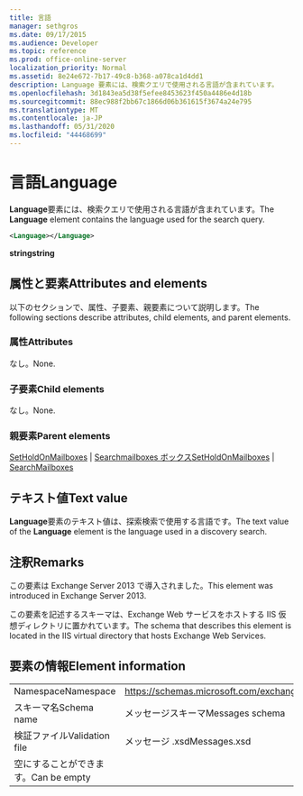 ```yaml
---
title: 言語
manager: sethgros
ms.date: 09/17/2015
ms.audience: Developer
ms.topic: reference
ms.prod: office-online-server
localization_priority: Normal
ms.assetid: 8e24e672-7b17-49c8-b368-a078ca1d4dd1
description: Language 要素には、検索クエリで使用される言語が含まれています。
ms.openlocfilehash: 3d1843ea5d38f5efee8453623f450a4486e4d18b
ms.sourcegitcommit: 88ec988f2bb67c1866d06b361615f3674a24e795
ms.translationtype: MT
ms.contentlocale: ja-JP
ms.lasthandoff: 05/31/2020
ms.locfileid: "44468699"
---
```

# <a name="language"></a><span data-ttu-id="0d0d2-103">言語</span><span class="sxs-lookup"><span data-stu-id="0d0d2-103">Language</span></span>

<span data-ttu-id="0d0d2-104">**Language**要素には、検索クエリで使用される言語が含まれています。</span><span class="sxs-lookup"><span data-stu-id="0d0d2-104">The **Language** element contains the language used for the search query.</span></span> 
  
```XML
<Language></Language>
```

 <span data-ttu-id="0d0d2-105">**string**</span><span class="sxs-lookup"><span data-stu-id="0d0d2-105">**string**</span></span>
## <a name="attributes-and-elements"></a><span data-ttu-id="0d0d2-106">属性と要素</span><span class="sxs-lookup"><span data-stu-id="0d0d2-106">Attributes and elements</span></span>

<span data-ttu-id="0d0d2-107">以下のセクションで、属性、子要素、親要素について説明します。</span><span class="sxs-lookup"><span data-stu-id="0d0d2-107">The following sections describe attributes, child elements, and parent elements.</span></span>
  
### <a name="attributes"></a><span data-ttu-id="0d0d2-108">属性</span><span class="sxs-lookup"><span data-stu-id="0d0d2-108">Attributes</span></span>

<span data-ttu-id="0d0d2-109">なし。</span><span class="sxs-lookup"><span data-stu-id="0d0d2-109">None.</span></span>
  
### <a name="child-elements"></a><span data-ttu-id="0d0d2-110">子要素</span><span class="sxs-lookup"><span data-stu-id="0d0d2-110">Child elements</span></span>

<span data-ttu-id="0d0d2-111">なし。</span><span class="sxs-lookup"><span data-stu-id="0d0d2-111">None.</span></span>
  
### <a name="parent-elements"></a><span data-ttu-id="0d0d2-112">親要素</span><span class="sxs-lookup"><span data-stu-id="0d0d2-112">Parent elements</span></span>

<span data-ttu-id="0d0d2-113">[SetHoldOnMailboxes](setholdonmailboxes.md)  | [Searchmailboxes ボックス](searchmailboxes.md)</span><span class="sxs-lookup"><span data-stu-id="0d0d2-113">[SetHoldOnMailboxes](setholdonmailboxes.md) | [SearchMailboxes](searchmailboxes.md)</span></span>
  
## <a name="text-value"></a><span data-ttu-id="0d0d2-114">テキスト値</span><span class="sxs-lookup"><span data-stu-id="0d0d2-114">Text value</span></span>

<span data-ttu-id="0d0d2-115">**Language**要素のテキスト値は、探索検索で使用する言語です。</span><span class="sxs-lookup"><span data-stu-id="0d0d2-115">The text value of the **Language** element is the language used in a discovery search.</span></span> 
  
## <a name="remarks"></a><span data-ttu-id="0d0d2-116">注釈</span><span class="sxs-lookup"><span data-stu-id="0d0d2-116">Remarks</span></span>

<span data-ttu-id="0d0d2-117">この要素は Exchange Server 2013 で導入されました。</span><span class="sxs-lookup"><span data-stu-id="0d0d2-117">This element was introduced in Exchange Server 2013.</span></span>
  
<span data-ttu-id="0d0d2-118">この要素を記述するスキーマは、Exchange Web サービスをホストする IIS 仮想ディレクトリに置かれています。</span><span class="sxs-lookup"><span data-stu-id="0d0d2-118">The schema that describes this element is located in the IIS virtual directory that hosts Exchange Web Services.</span></span>
  
## <a name="element-information"></a><span data-ttu-id="0d0d2-119">要素の情報</span><span class="sxs-lookup"><span data-stu-id="0d0d2-119">Element information</span></span>

|||
|:-----|:-----|
|<span data-ttu-id="0d0d2-120">Namespace</span><span class="sxs-lookup"><span data-stu-id="0d0d2-120">Namespace</span></span>  <br/> |https://schemas.microsoft.com/exchange/services/2006/messages  <br/> |
|<span data-ttu-id="0d0d2-121">スキーマ名</span><span class="sxs-lookup"><span data-stu-id="0d0d2-121">Schema name</span></span>  <br/> |<span data-ttu-id="0d0d2-122">メッセージスキーマ</span><span class="sxs-lookup"><span data-stu-id="0d0d2-122">Messages schema</span></span>  <br/> |
|<span data-ttu-id="0d0d2-123">検証ファイル</span><span class="sxs-lookup"><span data-stu-id="0d0d2-123">Validation file</span></span>  <br/> |<span data-ttu-id="0d0d2-124">メッセージ .xsd</span><span class="sxs-lookup"><span data-stu-id="0d0d2-124">Messages.xsd</span></span>  <br/> |
|<span data-ttu-id="0d0d2-125">空にすることができます。</span><span class="sxs-lookup"><span data-stu-id="0d0d2-125">Can be empty</span></span>  <br/> ||
   

